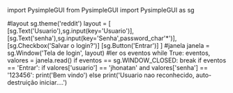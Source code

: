 import PysimpleGUI
from PysimpleGUI import PysimpleGUI as sg 

#layout
sg.theme('reddit')
layout = [
    [sg.Text('Usuario'),sg.input(key='Usuario')],
    [sg.Text('senha'),sg.input(key='Senha',password_char'*')],
    [sg.Checkbox('Salvar o login?')]
    [sg.Button('Entrar')]
]
#janela
janela = sg.Window('Tela de login', layout)
#ler os eventos
while True:
    eventos, valores = janela.read()
    if eventos == sg.WINDOW_CLOSED:
        break
    if eventos == 'Entrar':
        if valores['usuario'] == 'jhonatan' and valores['senha'] == '123456':
            print('Bem vindo')
        else print('Usuario nao reconhecido, auto-destruição iniciar....')
